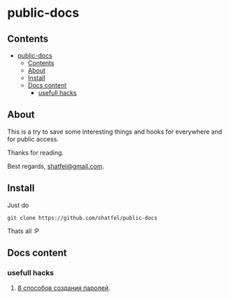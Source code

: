 # public-docs

## Contents

- [public-docs](#public-docs)
  - [Contents](#contents)
  - [About](#about)
  - [Install](#install)
  - [Docs content](#docs-content)
    - [usefull hacks](#usefull-hacks)

## About

This is a try to save some interesting things and hooks for everywhere and for public access.

Thanks for reading.

Best regards, shatfel@gmail.com.

## Install

Just do

```
git clone https://github.com/shatfel/public-docs
```

Thats all :P

## Docs content

### usefull hacks

1. [8 способов создания паролей](docs/unix/8-ways-to-generate-passwords).